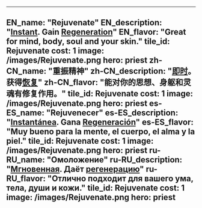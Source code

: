 ---

EN_name: "Rejuvenate"
EN_description: "<u><u>Instant</u></u>. Gain <u>Regeneration</u>"
EN_flavor: "Great for mind, body, soul and your skin."
tile_id: Rejuvenate
cost: 1
image: /images/Rejuvenate.png
hero: priest
zh-CN_name: "重振精神"
zh-CN_description: "<u><u>即时</u></u>。获得<u>恢复</u>"
zh-CN_flavor: "能对你的思想、身躯和灵魂有修复作用。"
tile_id: Rejuvenate
cost: 1
image: /images/Rejuvenate.png
hero: priest
es-ES_name: "Rejuvenecer"
es-ES_description: "<u><u>Instantánea</u></u>. Gana <u>Regeneración</u>"
es-ES_flavor: "Muy bueno para la mente, el cuerpo, el alma y la piel."
tile_id: Rejuvenate
cost: 1
image: /images/Rejuvenate.png
hero: priest
ru-RU_name: "Омоложение"
ru-RU_description: "<u><u>Мгновенная</u></u>. Даёт <u>регенерацию</u>"
ru-RU_flavor: "Отлично подходит для вашего ума, тела, души и кожи."
tile_id: Rejuvenate
cost: 1
image: /images/Rejuvenate.png
hero: priest
---